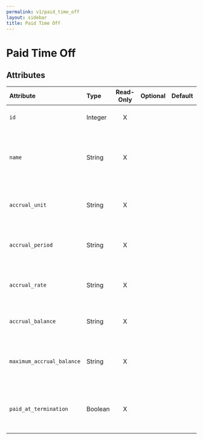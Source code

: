 ```yaml
---
permalink: v1/paid_time_off
layout: sidebar
title: Paid Time Off
---
```


# Paid Time Off

## Attributes

| Attribute                     | Type              | Read-Only | Optional | Default | Description
| :----------                   |:-------------     |:---------:|:--------:|:--------|:-------------
| `id`                          | Integer           |     X     |          |         | the unique identifier of this paid time off
| `name`                        | String            |     X     |          |         | the name of this paid time off type. Currently only 'Vacation Hours' and 'Sick Hours' are supported
| `accrual_unit`                | String            |     X     |          |         | the unit this PTO is accrued in. Currently only 'Hour' is supported
| `accrual_period`              | String            |     X     |          |         | how often the pto accrues. Currently only 'Year' is supported
| `accrual_rate`                | String            |     X     |          |         | the rate at which accrual_unit is accrued per accrual_period
| `accrual_balance`             | String            |     X     |          |         | how many accrual_units have been accrued
| `maximum_accrual_balance`     | String            |     X     |          |         | the maximum accrual allowed. A null value signifies no maximum accrual
| `paid_at_termination`         | Boolean           |     X     |          |         | whether to pay out the accrual_balance to the employee upon their termaination
